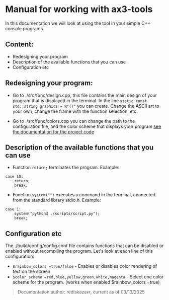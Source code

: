 # Manual for working with ax3-tools
In this documentation we will look at using the tool in your simple C++ console programs.

## Content:
* Redesigning your program
* Description of the available functions that you can use
* Configuration etc

## Redesigning your program:
* Go to ./src/func/design.cpp, this file contains the main design of your program that is displayed in the terminal. In the line ``` static const std::string graphics = R"()" ``` you can create. Change the ASCII art to your own, change the frame with the function selection, etc.

* Go to ./src/func/colors.cpp you can change the path to the configuration file, and the color scheme that displays your program [see the documentation for the project code](https://github.com/rediskazavr/ax3-tools/blob/main/docs/doc_code.md)

## Description of the available functions that you can use
* Function ``` return; ``` terminates the program. 
Example:
```
case 10:
    return;
    break;
 ```

* Function ``` system("") ``` executes a command in the terminal, connected from the standard library stdio.h.
Example:
```
case 1:
    system("python3 ./scripts/script.py");
    break;
```

## Configuration etc
The ./build/config/config.conf file contains functions that can be disabled or enabled without recompiling the program. Let's look at each line of this configuration:
* ```$rainbow_colors =true/false``` - Enables or disables color rendering of text on the screen 
* ```$color_scheme =red,blue,yellow,green,white,magenta``` - Select one color scheme for the program. (works when enabled $rainbow_colors =true)


> Documentation author: rediskazavr, current as of 03/13/2025